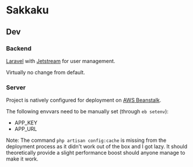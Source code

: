 # Sakkaku

## Dev

### Backend

[Laravel](https://laravel.com/) with [Jetstream](https://jetstream.laravel.com/) for user management.

Virtually no change from default.

### Server

Project is natively configured for deployment on [AWS Beanstalk](https://aws.amazon.com/elasticbeanstalk/).

The following envvars need to be manually set (through `eb setenv`):

-   APP_KEY
-   APP_URL

Note: The command `php artisan config:cache` is missing from the deployment process as it didn't work out of the box and I got lazy. It should theoretically provide a slight performance boost should anyone manage to make it work.
